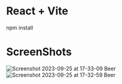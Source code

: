 # React + Vite

npm install

# ScreenShots

![Screenshot 2023-09-25 at 17-33-09 Beer](https://github.com/adithyanajay/Beer.io/assets/65997321/54be837f-a27b-4a9a-b037-5a00b96385a2)
![Screenshot 2023-09-25 at 17-32-59 Beer](https://github.com/adithyanajay/Beer.io/assets/65997321/6b1b976e-e73c-4984-9bb8-4015878114eb)
